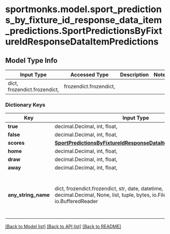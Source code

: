 # sportmonks.model.sport_predictions_by_fixture_id_response_data_item_predictions.SportPredictionsByFixtureIdResponseDataItemPredictions

## Model Type Info
Input Type | Accessed Type | Description | Notes
------------ | ------------- | ------------- | -------------
dict, frozendict.frozendict,  | frozendict.frozendict,  |  | 

### Dictionary Keys
Key | Input Type | Accessed Type | Description | Notes
------------ | ------------- | ------------- | ------------- | -------------
**true** | decimal.Decimal, int, float,  | decimal.Decimal,  |  | [optional] 
**false** | decimal.Decimal, int, float,  | decimal.Decimal,  |  | [optional] 
**scores** | [**SportPredictionsByFixtureIdResponseDataItemPredictionsScores**](SportPredictionsByFixtureIdResponseDataItemPredictionsScores.md) | [**SportPredictionsByFixtureIdResponseDataItemPredictionsScores**](SportPredictionsByFixtureIdResponseDataItemPredictionsScores.md) |  | [optional] 
**home** | decimal.Decimal, int, float,  | decimal.Decimal,  |  | [optional] 
**draw** | decimal.Decimal, int, float,  | decimal.Decimal,  |  | [optional] 
**away** | decimal.Decimal, int, float,  | decimal.Decimal,  |  | [optional] 
**any_string_name** | dict, frozendict.frozendict, str, date, datetime, int, float, bool, decimal.Decimal, None, list, tuple, bytes, io.FileIO, io.BufferedReader | frozendict.frozendict, str, BoolClass, decimal.Decimal, NoneClass, tuple, bytes, FileIO | any string name can be used but the value must be the correct type | [optional]

[[Back to Model list]](../../README.md#documentation-for-models) [[Back to API list]](../../README.md#documentation-for-api-endpoints) [[Back to README]](../../README.md)

